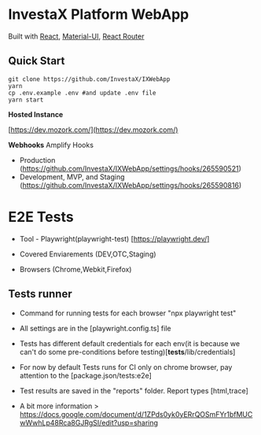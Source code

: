 # InvestaX Platform WebApp

Built with [React](https://facebook.github.io/react/), [Material-UI](https://material-ui.com), [React Router](https://reacttraining.com/react-router/)

## Quick Start

```
git clone https://github.com/InvestaX/IXWebApp
yarn
cp .env.example .env #and update .env file
yarn start
```

**Hosted Instance**

[https://dev.mozork.com/](https://dev.mozork.com/)

**Webhooks**
Amplify Hooks
- Production (https://github.com/InvestaX/IXWebApp/settings/hooks/265590521)
- Development, MVP, and Staging (https://github.com/InvestaX/IXWebApp/settings/hooks/265590816)

# E2E Tests
- Tool - Playwright(playwright-test) [https://playwright.dev/]

- Covered Enviarements (DEV,OTC,Staging)

- Browsers (Chrome,Webkit,Firefox)

## Tests runner
- Command for running tests for each browser "npx playwright test"

- All settings are in the [playwright.config.ts] file

- Tests has different default credentials for each env(it is because we can't do some pre-conditions before testing)[__tests__/lib/credentials]

- For now by default Tests runs for CI only on chrome browser, pay attention to the [package.json/tests:e2e]

- Test results are saved in the "reports" folder. Report types [html,trace]

- A bit more information > https://docs.google.com/document/d/1ZPds0yk0yERrQOSmFYr1bfMUCwWwhLp48Rca8GJRgSI/edit?usp=sharing
